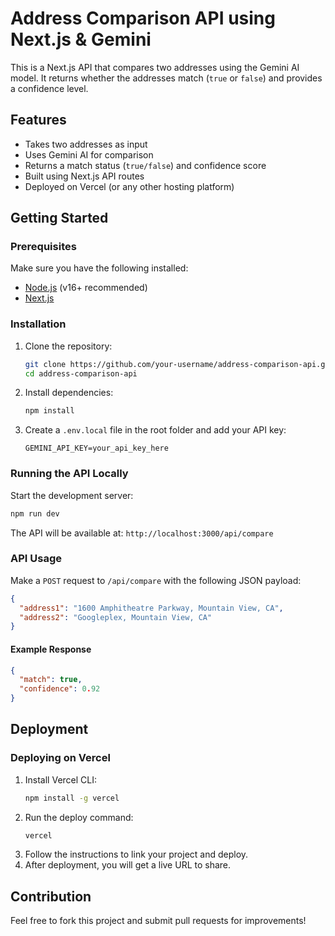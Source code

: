 # Address Comparison API using Next.js & Gemini

This is a Next.js API that compares two addresses using the Gemini AI model. It returns whether the addresses match (`true` or `false`) and provides a confidence level.

## Features
- Takes two addresses as input
- Uses Gemini AI for comparison
- Returns a match status (`true/false`) and confidence score
- Built using Next.js API routes
- Deployed on Vercel (or any other hosting platform)

## Getting Started

### Prerequisites
Make sure you have the following installed:
- [Node.js](https://nodejs.org/) (v16+ recommended)
- [Next.js](https://nextjs.org/)

### Installation
1. Clone the repository:
   ```sh
   git clone https://github.com/your-username/address-comparison-api.git
   cd address-comparison-api
   ```
2. Install dependencies:
   ```sh
   npm install
   ```
3. Create a `.env.local` file in the root folder and add your API key:
   ```env
   GEMINI_API_KEY=your_api_key_here
   ```

### Running the API Locally
Start the development server:
```sh
npm run dev
```
The API will be available at: `http://localhost:3000/api/compare`

### API Usage
Make a `POST` request to `/api/compare` with the following JSON payload:
```json
{
  "address1": "1600 Amphitheatre Parkway, Mountain View, CA",
  "address2": "Googleplex, Mountain View, CA"
}
```
#### Example Response
```json
{
  "match": true,
  "confidence": 0.92
}
```

## Deployment
### Deploying on Vercel
1. Install Vercel CLI:
   ```sh
   npm install -g vercel
   ```
2. Run the deploy command:
   ```sh
   vercel
   ```
3. Follow the instructions to link your project and deploy.
4. After deployment, you will get a live URL to share.

## Contribution
Feel free to fork this project and submit pull requests for improvements!



